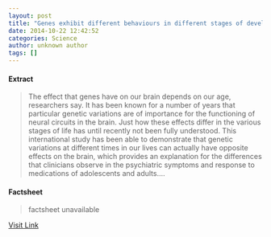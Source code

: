 ```yaml
---
layout: post
title: "Genes exhibit different behaviours in different stages of development"
date: 2014-10-22 12:42:52
categories: Science
author: unknown author
tags: []
---
```



#### Extract
>The effect that genes have on our brain depends on our age, researchers say. It has been known for a number of years that particular genetic variations are of importance for the functioning of neural circuits in the brain. Just how these effects differ in the various stages of life has until recently not been fully understood. This international study has been able to demonstrate that genetic variations at different times in our lives can actually have opposite effects on the brain, which provides an explanation for the differences that clinicians observe in the psychiatric symptoms and response to medications of adolescents and adults....

#### Factsheet
>factsheet unavailable

[Visit Link](http://feeds.sciencedaily.com/~r/sciencedaily/~3/tFN75_PaE3I/141022084252.htm)


